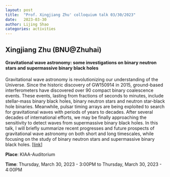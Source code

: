 ```yaml
---
layout: post
title:  "Prof. Xingjiang Zhu' colloquium talk 03/30/2023"
date:   2023-03-30
author: Lijing Shao
categories: activities
---
```


## Xingjiang Zhu (BNU@Zhuhai)

#### Gravitational wave astronomy: some investigations on binary neutron stars and supermassive binary black holes

Gravitational wave astronomy is revolutionizing our understanding of the Universe. Since the historic discovery of GW150914 in 2015, ground-based interferometers have discovered over 90 compact binary coalescence events. These events, lasting from fractions of seconds to minutes, include stellar-mass binary black holes, binary neutron stars and neutron star-black hole binaries. Meanwhile, pulsar timing arrays are being exploited to search for gravitational waves with periods of years to decades. After several decades of international efforts, we may be finally approaching the sensitivity to detect waves from supermassive binary black holes. In this talk, I will briefly summarize recent progresses and future prospects of gravitational wave astronomy on both short and long timescales, while focusing on the study of binary neutron stars and supermassive binary black holes.
[[link](http://kiaa.pku.edu.cn/info/1024/8737.htm)]

**Place**: KIAA-Auditorium

**Time**: Thursday, March 30, 2023 - 3:00PM to Thursday, March 30, 2023 - 4:00PM
